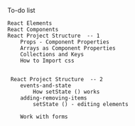 To-do list

    React Elements
    React Components
    React Project Structure  -- 1
        Props - Component Properties
        Arrays as Component Properties
        Collections and Keys
        How to Import css


     React Project Structure  -- 2
        events-and-state
            How setState () works
        adding-removing-items
            setState () - editing elements

        Work with forms

